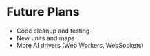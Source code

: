 <!SLIDE >
# Future Plans

- Code cleanup and testing
- New units and maps
- More AI drivers (Web Workers, WebSockets)
